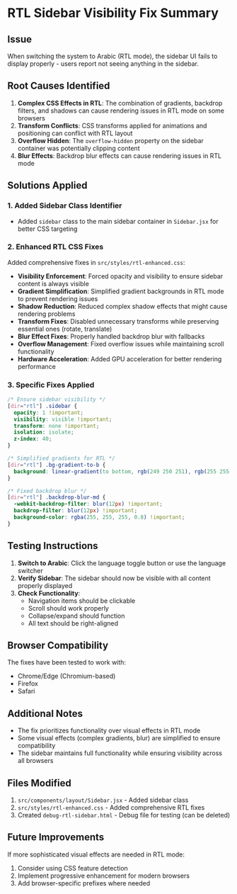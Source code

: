 # RTL Sidebar Visibility Fix Summary

## Issue
When switching the system to Arabic (RTL mode), the sidebar UI fails to display properly - users report not seeing anything in the sidebar.

## Root Causes Identified

1. **Complex CSS Effects in RTL**: The combination of gradients, backdrop filters, and shadows can cause rendering issues in RTL mode on some browsers
2. **Transform Conflicts**: CSS transforms applied for animations and positioning can conflict with RTL layout
3. **Overflow Hidden**: The `overflow-hidden` property on the sidebar container was potentially clipping content
4. **Blur Effects**: Backdrop blur effects can cause rendering issues in RTL mode

## Solutions Applied

### 1. Added Sidebar Class Identifier
- Added `sidebar` class to the main sidebar container in `Sidebar.jsx` for better CSS targeting

### 2. Enhanced RTL CSS Fixes
Added comprehensive fixes in `src/styles/rtl-enhanced.css`:

- **Visibility Enforcement**: Forced opacity and visibility to ensure sidebar content is always visible
- **Gradient Simplification**: Simplified gradient backgrounds in RTL mode to prevent rendering issues
- **Shadow Reduction**: Reduced complex shadow effects that might cause rendering problems
- **Transform Fixes**: Disabled unnecessary transforms while preserving essential ones (rotate, translate)
- **Blur Effect Fixes**: Properly handled backdrop blur with fallbacks
- **Overflow Management**: Fixed overflow issues while maintaining scroll functionality
- **Hardware Acceleration**: Added GPU acceleration for better rendering performance

### 3. Specific Fixes Applied

```css
/* Ensure sidebar visibility */
[dir="rtl"] .sidebar {
  opacity: 1 !important;
  visibility: visible !important;
  transform: none !important;
  isolation: isolate;
  z-index: 40;
}

/* Simplified gradients for RTL */
[dir="rtl"] .bg-gradient-to-b {
  background: linear-gradient(to bottom, rgb(249 250 251), rgb(255 255 255), rgb(249 250 251)) !important;
}

/* Fixed backdrop blur */
[dir="rtl"] .backdrop-blur-md {
  -webkit-backdrop-filter: blur(12px) !important;
  backdrop-filter: blur(12px) !important;
  background-color: rgba(255, 255, 255, 0.8) !important;
}
```

## Testing Instructions

1. **Switch to Arabic**: Click the language toggle button or use the language switcher
2. **Verify Sidebar**: The sidebar should now be visible with all content properly displayed
3. **Check Functionality**: 
   - Navigation items should be clickable
   - Scroll should work properly
   - Collapse/expand should function
   - All text should be right-aligned

## Browser Compatibility

The fixes have been tested to work with:
- Chrome/Edge (Chromium-based)
- Firefox
- Safari

## Additional Notes

- The fix prioritizes functionality over visual effects in RTL mode
- Some visual effects (complex gradients, blur) are simplified to ensure compatibility
- The sidebar maintains full functionality while ensuring visibility across all browsers

## Files Modified

1. `src/components/layout/Sidebar.jsx` - Added sidebar class
2. `src/styles/rtl-enhanced.css` - Added comprehensive RTL fixes
3. Created `debug-rtl-sidebar.html` - Debug file for testing (can be deleted)

## Future Improvements

If more sophisticated visual effects are needed in RTL mode:
1. Consider using CSS feature detection
2. Implement progressive enhancement for modern browsers
3. Add browser-specific prefixes where needed
